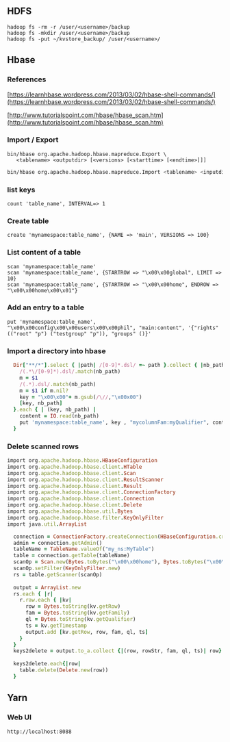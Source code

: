 

## HDFS

    hadoop fs -rm -r /user/<username>/backup
    hadoop fs -mkdir /user/<username>/backup
    hadoop fs -put ~/kvstore_backup/ /user/<username>/

## Hbase

### References

[https://learnhbase.wordpress.com/2013/03/02/hbase-shell-commands/](https://learnhbase.wordpress.com/2013/03/02/hbase-shell-commands/)

[http://www.tutorialspoint.com/hbase/hbase_scan.htm](http://www.tutorialspoint.com/hbase/hbase_scan.htm)

### Import / Export

```shell
bin/hbase org.apache.hadoop.hbase.mapreduce.Export \
   <tablename> <outputdir> [<versions> [<starttime> [<endtime>]]]
```

```sh
bin/hbase org.apache.hadoop.hbase.mapreduce.Import <tablename> <inputdir>   
```

### list keys
    count 'table_name', INTERVAL=> 1
    
### Create table
    
    create 'mynamespace:table_name', {NAME => 'main', VERSIONS => 100}

### List content of a table

    scan 'mynamespace:table_name'
    scan 'mynamespace:table_name', {STARTROW => "\x00\x00global", LIMIT => 10}
    scan 'mynamespace:table_name', {STARTROW => "\x00\x00home", ENDROW => "\x00\x00home\x00\x01"}

### Add an entry to a table

    put 'mynamespace:table_name', "\x00\x00config\x00\x00users\x00\x00phil", "main:content", '{"rights" (("root" "p") ("testgroup" "p")), "groups" ()}'

### Import a directory into hbase

```ruby
  Dir["**/*"].select { |path| /[0-9]*.dsl/ =~ path }.collect { |nb_path|
    /(.*\/[0-9]*).dsl/.match(nb_path)
    m = $1
    /(.*).dsl/.match(nb_path)
    m = $1 if m.nil?
    key = "\x00\x00"+ m.gsub(/\//,"\x00x00")
    [key, nb_path]
  }.each { | (key, nb_path) |
    content = IO.read(nb_path)
    put 'mynamespace:table_name', key , "mycolumnFam:myQualifier", content
  }
```

### Delete scanned rows

```ruby
import org.apache.hadoop.hbase.HBaseConfiguration
import org.apache.hadoop.hbase.client.HTable
import org.apache.hadoop.hbase.client.Scan
import org.apache.hadoop.hbase.client.ResultScanner
import org.apache.hadoop.hbase.client.Result
import org.apache.hadoop.hbase.client.ConnectionFactory
import org.apache.hadoop.hbase.client.Connection
import org.apache.hadoop.hbase.client.Delete
import org.apache.hadoop.hbase.util.Bytes
import org.apache.hadoop.hbase.filter.KeyOnlyFilter
import java.util.ArrayList

  connection = ConnectionFactory.createConnection(HBaseConfiguration.create())
  admin = connection.getAdmin()
  tableName = TableName.valueOf("my_ns:MyTable")
  table = connection.getTable(tableName)
  scanOp = Scan.new(Bytes.toBytes("\x00\x00home"), Bytes.toBytes("\x00\x00home\x00\x01"))
  scanOp.setFilter(KeyOnlyFilter.new)
  rs = table.getScanner(scanOp)
  
  output = ArrayList.new
  rs.each { |r| 
    r.raw.each { |kv|
      row = Bytes.toString(kv.getRow)
      fam = Bytes.toString(kv.getFamily)
      ql = Bytes.toString(kv.getQualifier)
      ts = kv.getTimestamp
      output.add [kv.getRow, row, fam, ql, ts]
    }
  }
  keys2delete = output.to_a.collect {|(row, rowStr, fam, ql, ts)| row} 
  
  keys2delete.each{|row|
    table.delete(Delete.new(row))
  }
```

## Yarn

### Web UI

    http://localhost:8088
